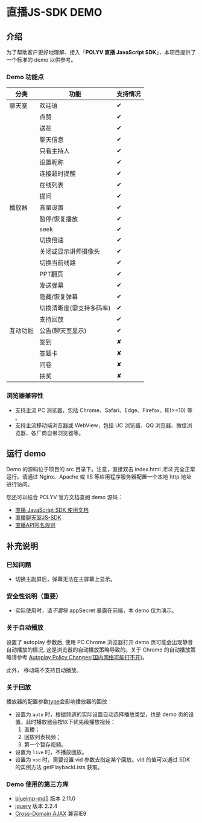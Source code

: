 # 直播JS-SDK DEMO


## 介绍

为了帮助客户更好地理解、接入「**POLYV 直播 JavaScript SDK**」，本项目提供了一个标准的 demo 以供参考。

### Demo 功能点
| 分类 | 功能 | 支持情况 |
|---|---|---|
| 聊天室 | 欢迎语 | ✔ |
| | 点赞 | ✔ |
| | 送花 | ✔ |
| | 聊天信息 | ✔ |
| | 只看主持人 | ✔ |
| | 设置昵称 | ✔ |
| | 连接超时提醒 | ✔ |
| | 在线列表 | ✔ |
| | 提问 | ✔ |
| 播放器 | 音量设置 | ✔ |
| | 暂停/恢复播放 | ✔ |
| | seek | ✔ |
| | 切换倍速 | ✔ |
| | 关闭或显示讲师摄像头 | ✔ |
| | 切换当前线路 | ✔ |
| | PPT翻页 | ✔ |
| | 发送弹幕 | ✔ |
| | 隐藏/恢复弹幕 | ✔ |
| | 切换清晰度(需支持多码率) | ✔ |
| | 支持回放 | ✔ |
| 互动功能 | 公告(聊天室显示) | ✔ |
| | 签到 | ✘ |
| | 答题卡 | ✘ |
| | 问卷 | ✘ |
| | 抽奖 | ✘ |

### 浏览器兼容性
- 支持主流 PC 浏览器，包括 Chrome、Safari、Edge、Firefox、IE(>=10) 等 。
- 支持主流移动端浏览器或 WebView，包括 UC 浏览器、QQ 浏览器、微信浏览器、各厂商自带浏览器等。


## 运行 demo

Demo 的源码位于项目的 src 目录下。注意，直接双击 index.html *无法* 完全正常运行。请通过 Nginx、Apache 或 IIS 等应用程序服务器配置一个本地 http 地址进行访问。

您还可以结合 POLYV 官方文档查阅 demo 源码：

- [直播 JavaScript SDK 使用文档](https://dev.polyv.net/2019/liveproduct/l-sdk/web-sdk/)
- [直播聊天室JS-SDK](https://dev.polyv.net/2019/liveproduct/zblts/chat_js_sdk/)
- [直播API签名规则](https://dev.polyv.net/2018/liveproduct/l-api/notice/sign/)


## 补充说明

### 已知问题
- 切换主副屏后，弹幕无法在主屏幕上显示。

### 安全性说明（重要）
- 实际使用时，请*不要*将 appSecret 暴露在前端，本 demo 仅为演示。

### 关于自动播放
设置了 autoplay 参数后, 使用 PC Chrome 浏览器打开 demo 页可能会出现静音自动播放的情况, 这是浏览器的自动播放策略导致的。关于 Chrome 的自动播放策略请参考 [Autoplay Policy Changes(国内网络可能打不开)](https://developers.google.com/web/updates/2017/09/autoplay-policy-changes)。
 
此外， 移动端不支持自动播放。

### 关于回放
播放器的配置参数[type](https://dev.polyv.net/2019/liveproduct/l-sdk/web-sdk/#i-7)会影响播放器的回放：
- 设置为 `auto` 时，根据频道的实际设置自动选择播放类型，也是 demo 页的设置。此时播放器会按以下优先级播放视频：
  1. 直播；
  2. 回放列表视频；
  3. 第一个暂存视频。
- 设置为 `live` 时，不播放回放。
- 设置为 `vod` 时，需要设置 vid 参数去指定某个回放。vid 的值可以通过 SDK 的实例方法 getPlaybackLists 获取。

### Demo 使用的第三方库
- [blueimp-md5](https://github.com/blueimp/JavaScript-MD5) 版本 2.11.0
- [jquery](https://github.com/jquery/jquery) 版本 2.2.4
- [Cross-Domain AJAX](https://github.com/MoonScript/jQuery-ajaxTransport-XDomainRequest) 兼容IE9
